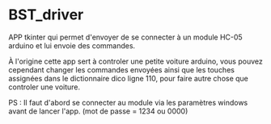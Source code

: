 # BST_driver

APP tkinter qui permet d'envoyer de se connecter à un module HC-05 arduino et lui envoie des commandes.

À l'origine cette app sert à controler une petite voiture arduino, vous pouvez cependant changer les commandes envoyées ainsi que les touches assignées
dans le dictionnaire dico ligne 110, pour faire autre chose que controler une voiture.

PS : Il faut d'abord se connecter au module via les paramètres windows avant de lancer l'app. (mot de passe = 1234 ou 0000)
